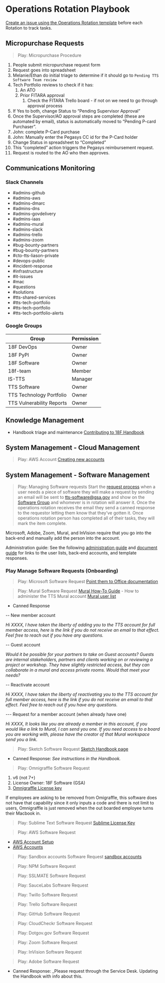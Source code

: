# Operations Rotation Playbook

[Create an issue using the Operations Rotation template](https://github.com/18F/tts-tech-portfolio/issues/new?template=ops.md) before each Rotation to track tasks.

## Micropurchase Requests

> Play: Micropurchase Procedure

1. People submit micropurchase request form
1. Request goes into spreadsheet
1. Melanie/Ethan do initial triage to determine if it should go to `Pending TTS Software Team review`
1. Tech Portfolio reviews to check if it has:
   1. An ATO
   1. Prior FITARA approval
      1. Check the FITARA Trello board - if not on we need to go through approval process
1. If Yes to both, change Status to “Pending Supervisor Approval”
1. Once the Supervisor/AO approval steps are completed (these are automated by email), status is automatically moved to “Pending P-card Purchaser”.
1. John: complete P-Card purchase
1. John: Manually enter the Pegasys CC id for the P-Card holder
1. Change Status in spreadsheet to “Completed”
1. This “completed” action triggers the Pegasys reimbursement request.
1. Request is routed to the AO who then approves.

## Communications Monitoring

### Slack Channels

- #admins-github
- #admins-aws
- #admins-dmarc
- #admins-dns
- #admins-govdelivery
- #admins-iaas
- #admins-mural
- #admins-slack
- #admins-trello
- #admins-zoom
- #bug-bounty-partners
- #bug-bounty-partners
- #cto-tts-liason-private
- #devops-public
- #incident-response
- #infrastructure
- #it-issues
- #mac
- #questions
- #solutions
- #tts-shared-services
- #tts-tech-portfolio
- #tts-tech-portfolio
- #tts-tech-portfolio-alerts

### Google Groups

| Group                     | Permission |
| ------------------------- | ---------- |
| 18F DevOps                | Owner      |
| 18F PyPl                  | Owner      |
| 18F Software              | Owner      |
| 18f-team                  | Member     |
| IS-TTS                    | Manager    |
| TTS Software              | Owner      |
| TTS Technology Portfolio  | Owner      |
| TTS Vulnerability Reports | Owner      |

## Knowledge Management

- Handbook triage and maintenance
  [Contributing to 18F Handbook](https://github.com/18F/handbook/blob/master/CONTRIBUTING.md)

## System Management - Cloud Management

> Play: AWS Account
> [Creating new accounts](https://before-you-ship.18f.gov/infrastructure/aws/#creating-new-accounts)

## System Management - Software Management

> Play: Managing Software requests
> Start the [request process](https://handbook.18f.gov/software/) when a user needs a piece of software they will make a request by sending an email will be sent to tts-software@gsa.gov and show on the [Software Group](https://groups.google.com/a/gsa.gov/forum/?utm_medium=email&utm_source=footer#!forum/tts-software) and whomever is in rotation will answer it. Once the operations rotation receives the email they send a canned response to the requestor letting them know that they’ve gotten it. Once operations rotation person has completed all of their tasks, they will mark the item complete.

Microsoft, Adobe, Zoom, Mural, and InVision require that you go into the back-end and manually add the person into the account.

Administration guide: See the following [administration guide](https://docs.google.com/document/d/18Htav6TIgasBvvSroI8H_sQXxnvMlra2k9iabBwQYUs/edit#) and [document guide](https://docs.google.com/document/d/1qIms6TcYOQ24BerQrxAFzTKAqVS6VNCpWklwTsxBmWA/edit#) for links to the user lists, back-end accounts, and template responses.

### Play Manage Software Requests (Onboarding)

> Play: Microsoft Software Request
> [Point them to Office documentation](https://handbook.18f.gov/office/)

> Play: Mural Software Request
> [Mural How-To Guide](https://docs.google.com/document/d/1VCxeilrxP-8wiX75DHcuVPBE3RgsODKJ-u5urGs-eaI/edit) - How to administer the TTS Mural account
> [Mural user list](https://docs.google.com/spreadsheets/d/1DT_3_SDM8ezbaN3I0FnN3ZYVtJpgkyXqYkO54FcnBro/edit)

- Canned Response

-- New member account

_Hi XXXX, I have taken the liberty of adding you to the TTS account for full member access, here is the link if you do not receive an email to that effect. Feel free to reach out if you have any questions._

-- Guest account

_Would it be possible for your partners to take on Guest accounts? Guests are internal stakeholders, partners and clients working on or reviewing a project or workshop. They have slightly restricted access, but they can collaborate in a mural and access private rooms. Would that meet your needs?_

-- Reactivate account

_Hi XXXX, I have taken the liberty of reactivating you to the TTS account for full member access, here is the link if you do not receive an email to that effect. Feel free to reach out if you have any questions._

--- Request for a member account (when already have one)

_Hi XXXX, It looks like you are already a member in this account, if you would like a link to Mural, I can send you one. If you need access to a board you are working with, please have the creator of that Mural workspace send you a link._

> Play: Sketch Software Request
> [Sketch Handbook page](https://handbook.18f.gov/sketch/#for-admins)

- Canned Response: _See instructions in the Handbook._

> Play: Omnigraffle Software Request

1. v6 (not 7+)
1. License Owner: 18F Software (GSA)
1. [Omnigraffle License key](https://docs.google.com/document/d/18k8yuM9oXQA7MNr-qvfq8gXliSHOb_bWElohb-KaObw/edit#)

If employees are asking to be removed from Omigraffle, this software does not have that capability since it only inputs a code and there is not limit to users, Omnigraffle is just removed when the out boarded employee turns their Macbook in.

> Play: Sublime Text Software Request
> [Sublime License Key](https://docs.google.com/document/d/18k8yuM9oXQA7MNr-qvfq8gXliSHOb_bWElohb-KaObw/edit#)

> Play: AWS Software Request

- [AWS Account Setup](https://docs.google.com/document/d/1gHTa3w-N8jyPXK_qx2bEDniFcUOTlAvITYiQI_G8lrY/edit)
- [AWS Accounts](https://docs.google.com/spreadsheets/d/1DedSCiU9AsCAAVvAFZT0_Ii7AFIKlI-JNifzlpHNbDg/edit#gid=807365900)

> Play: Sandbox accounts Software Request
> [sandbox accounts](https://docs.google.com/spreadsheets/d/1DedSCiU9AsCAAVvAFZT0_Ii7AFIKlI-JNifzlpHNbDg/edit#gid=807365900)

> Play: NPM Software Request

> Play: SSLMATE Software Request

> Play: SauceLabs Software Request

> Play: Twillo Software Request

> Play: Trello Software Request

> Play: GitHub Software Request

> Play: CloudCheckr Software Request

> Play: Dotgov.gov Software Request

> Play: Zoom Software Request

> Play: InVision Software Request

> Play: Adobe Software Request

- Canned Response: \_Please request through the Service Desk. Updating the Handbook with info about this.
